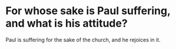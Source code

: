 # For whose sake is Paul suffering, and what is his attitude?

Paul is suffering for the sake of the church, and he rejoices in it.
